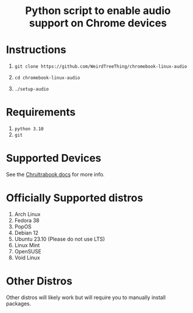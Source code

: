 <h1 align="center">Python script to enable audio support on Chrome devices</h1>

# Instructions
1.     git clone https://github.com/WeirdTreeThing/chromebook-linux-audio
2.     cd chromebook-linux-audio
3.     ./setup-audio

# Requirements
1. `python 3.10`
2. `git`

# Supported Devices
See the [Chrultrabook docs](https://chrultrabook.github.io/docs/docs/firmware/supported-devices.html) for more info.

# Officially Supported distros
1. Arch Linux
2. Fedora 38
3. PopOS
4. Debian 12
5. Ubuntu 23.10 (Please do not use LTS)
6. Linux Mint 
7. OpenSUSE
8. Void Linux

# Other Distros
Other distros will likely work but will require you to manually install packages.
